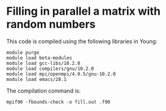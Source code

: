 # Filling in parallel a matrix with random numbers

This code is compiled using the following libraries in Young:

```
module purge
module load beta-modules
module load gcc-libs/10.2.0
module load compilers/gnu/10.2.0
module load mpi/openmpi/4.0.5/gnu-10.2.0
module load emacs/28.1
```

The compilation command is:

```
mpif90 -fbounds-check -o fill.out .f90
```
